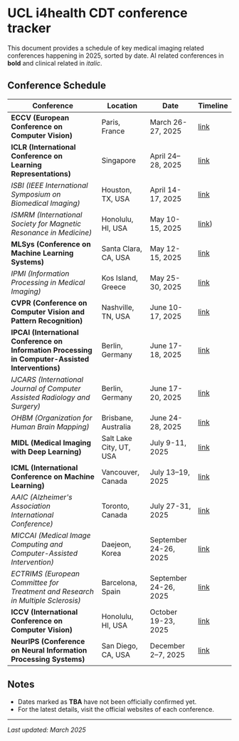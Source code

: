 # UCL i4health CDT conference tracker

This document provides a schedule of key medical imaging related conferences happening in 2025, sorted by date. AI related conferences in **bold** and clinical related in *italic*.

## Conference Schedule

| Conference | Location | Date | Timeline |
|------------|----------|------|----------|
| **ECCV (European Conference on Computer Vision)** | Paris, France | March 26-27, 2025 | [link](https://iser.org.in/conf/index.php?id=2781046) |
| **ICLR (International Conference on Learning Representations)** | Singapore | April 24–28, 2025 | [link](https://www.iclr.cc/Conferences/2025) |
| *ISBI (IEEE International Symposium on Biomedical Imaging)* | Houston, TX, USA | April 14-17, 2025 | [link](https://biomedicalimaging.org/2025/) |
| *ISMRM (International Society for Magnetic Resonance in Medicine)* | Honolulu, HI, USA | May 10-15, 2025 | [link](https://www.ismrm.org/25m/)) |
| **MLSys (Conference on Machine Learning Systems)** | Santa Clara, CA, USA | May 12-15, 2025 | [link](https://mlsys.org/Conferences/2025/Dates) |
| *IPMI (Information Processing in Medical Imaging)* | Kos Island, Greece | May 25-30, 2025 | [link](https://ipmi2025.org/) |
| **CVPR (Conference on Computer Vision and Pattern Recognition)** | Nashville, TN, USA | June 10-17, 2025 | [link](https://cvpr.thecvf.com/Conferences/2025/Dates) |
| **IPCAI (International Conference on Information Processing in Computer-Assisted Interventions)** | Berlin, Germany | June 17-18, 2025 | [link](https://sites.google.com/view/ipcai2025) |
| *IJCARS (International Journal of Computer Assisted Radiology and Surgery)* | Berlin, Germany | June 17-20, 2025 | [link](https://cars-int.org/authors-information/) |
| *OHBM (Organization for Human Brain Mapping)* | Brisbane, Australia | June 24-28, 2025 | [link](https://www.humanbrainmapping.org/i4a/pages/index.cfm?pageid=4229) |
| **MIDL (Medical Imaging with Deep Learning)** | Salt Lake City, UT, USA | July 9-11, 2025 | [link](https://2025.midl.io/dates) |
| **ICML (International Conference on Machine Learning)** | Vancouver, Canada | July 13–19, 2025 | [link](https://icml.cc/Conferences/2025/Dates) |
| *AAIC (Alzheimer's Association International Conference)* | Toronto, Canada | July 27-31, 2025 | [link](https://aaic.alz.org/) |
| *MICCAI (Medical Image Computing and Computer-Assisted Intervention)* | Daejeon, Korea  | September 24-26, 2025 | [link](https://conferences.miccai.org/2025/en/IMPORTANT-DATES.html) |
| *ECTRIMS (European Committee for Treatment and Research in Multiple Sclerosis)* | Barcelona, Spain | September 24-26, 2025 | [link](https://ectrims.eu/ectrims2025/) |
| **ICCV (International Conference on Computer Vision)** | Honolulu, HI, USA | October 19-23, 2025 | [link](https://iccv.thecvf.com/Conferences/2025/Dates/) |
| **NeurIPS (Conference on Neural Information Processing Systems)** | San Diego, CA, USA | December 2–7, 2025 | [link](https://neurips.cc/Conferences/2025/Dates) |

## Notes
- Dates marked as **TBA** have not been officially confirmed yet.
- For the latest details, visit the official websites of each conference.

---
_Last updated: March 2025_
